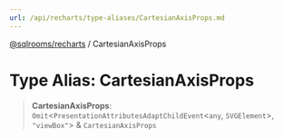 ```yaml
---
url: /api/recharts/type-aliases/CartesianAxisProps.md
---
```

[@sqlrooms/recharts](../index.md) / CartesianAxisProps

# Type Alias: CartesianAxisProps

> **CartesianAxisProps**: `Omit`<`PresentationAttributesAdaptChildEvent`<`any`, `SVGElement`>, `"viewBox"`> & `CartesianAxisProps`
